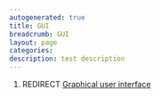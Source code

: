 ```yaml
---
autogenerated: true
title: GUI
breadcrumb: GUI
layout: page
categories: 
description: test description
---
```


1.  REDIRECT [Graphical user interface](Graphical_user_interface "wikilink")
